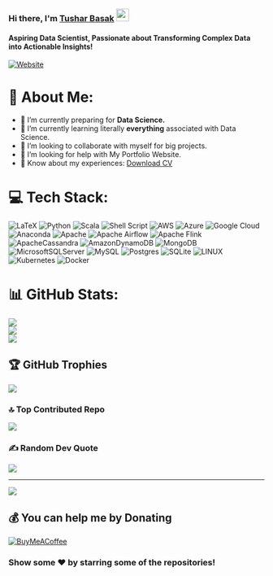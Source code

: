 ### Hi there, I'm [Tushar Basak](https://linktr.ee/Tushar0o7) <img src="https://media.giphy.com/media/hvRJCLFzcasrR4ia7z/giphy.gif" width="25px">

#### Aspiring Data Scientist, Passionate about Transforming Complex Data into Actionable Insights!

[![Website](https://custom-icon-badges.demolab.com/website?label=My%20Portfolio%20Website&style=for-the-badge&url=https%3A%2F%2Fcodestackr.com)](https://tusharbasak97.github.io/website/) <!-- [![CV](https://custom-icon-badges.demolab.com/badge/Download%20CV-8A2BE2)](https://bit.ly/basakresume) -->
<br/>

# 💫 About Me:

- 🔭 I’m currently preparing for **Data Science.**
- 🌱 I’m currently learning literally **everything** associated with Data Science.
- 👯 I’m looking to collaborate with myself for big projects.
- 🤝 I’m looking for help with My Portfolio Website.
- 📄 Know about my experiences: [Download CV](https://bit.ly/basakresume)
  <br/>

# 💻 Tech Stack:

![LaTeX](https://custom-icon-badges.demolab.com/badge/latex-%23008080.svg?style=for-the-badge&logo=latex&logoColor=white) ![Python](https://custom-icon-badges.demolab.com/badge/python-3670A0?style=for-the-badge&logo=python&logoColor=ffdd54) ![Scala](https://custom-icon-badges.demolab.com/badge/scala-%23DC322F.svg?style=for-the-badge&logo=scala&logoColor=white) ![Shell Script](https://custom-icon-badges.demolab.com/badge/shell_script-%23121011.svg?style=for-the-badge&logo=gnu-bash&logoColor=white) ![AWS](https://custom-icon-badges.demolab.com/badge/AWS-%23FF9900.svg?style=for-the-badge&logo=amazon-aws&logoColor=white) ![Azure](https://custom-icon-badges.demolab.com/badge/azure-%230072C6.svg?style=for-the-badge&logo=azure-devops&logoColor=white) ![Google Cloud](https://custom-icon-badges.demolab.com/badge/Google%20Cloud-%234285F4.svg?style=for-the-badge&logo=google-cloud&logoColor=white) ![Anaconda](https://custom-icon-badges.demolab.com/badge/Anaconda-%2344A833.svg?style=for-the-badge&logo=anaconda&logoColor=white) ![Apache](https://custom-icon-badges.demolab.com/badge/apache-%23D42029.svg?style=for-the-badge&logo=apache&logoColor=white) ![Apache Airflow](https://custom-icon-badges.demolab.com/badge/Apache%20Airflow-017CEE?style=for-the-badge&logo=Apache%20Airflow&logoColor=white) ![Apache Flink](https://custom-icon-badges.demolab.com/badge/Apache%20Flink-E6526F?style=for-the-badge&logo=Apache%20Flink&logoColor=white) ![ApacheCassandra](https://custom-icon-badges.demolab.com/badge/cassandra-%231287B1.svg?style=for-the-badge&logo=apache-cassandra&logoColor=white) ![AmazonDynamoDB](https://custom-icon-badges.demolab.com/badge/Amazon%20DynamoDB-4053D6?style=for-the-badge&logo=Amazon%20DynamoDB&logoColor=white) ![MongoDB](https://custom-icon-badges.demolab.com/badge/MongoDB-%234ea94b.svg?style=for-the-badge&logo=mongodb&logoColor=white) ![MicrosoftSQLServer](https://custom-icon-badges.demolab.com/badge/Microsoft%20SQL%20Sever-CC2927?style=for-the-badge&logo=microsoft%20sql%20server&logoColor=white) ![MySQL](https://custom-icon-badges.demolab.com/badge/mysql-%2300f.svg?style=for-the-badge&logo=mysql&logoColor=white) ![Postgres](https://custom-icon-badges.demolab.com/badge/postgres-%23316192.svg?style=for-the-badge&logo=postgresql&logoColor=white) ![SQLite](https://custom-icon-badges.demolab.com/badge/sqlite-%2307405e.svg?style=for-the-badge&logo=sqlite&logoColor=white) ![LINUX](https://custom-icon-badges.demolab.com/badge/Linux-FCC624?style=for-the-badge&logo=linux&logoColor=black) ![Kubernetes](https://custom-icon-badges.demolab.com/badge/kubernetes-%23326ce5.svg?style=for-the-badge&logo=kubernetes&logoColor=white) ![Docker](https://custom-icon-badges.demolab.com/badge/docker-%230db7ed.svg?style=for-the-badge&logo=docker&logoColor=white)
<br/>

# 📊 GitHub Stats:

![](https://github-readme-stats.vercel.app/api?username=tusharbasak97&theme=dark&hide_border=false&include_all_commits=true&count_private=true)<br/>
![](https://github-readme-streak-stats.herokuapp.com/?user=tusharbasak97&theme=dark&hide_border=false)<br/>
![](https://github-readme-stats.vercel.app/api/top-langs/?username=tusharbasak97&theme=dark&hide_border=false&include_all_commits=true&count_private=true&layout=compact)

## 🏆 GitHub Trophies

![](https://github-profile-trophy.vercel.app/?username=tusharbasak97&theme=radical&no-frame=false&no-bg=true&margin-w=4)

### 🔝 Top Contributed Repo

![](https://github-contributor-stats.vercel.app/api?username=tusharbasak97&limit=5&theme=dark&combine_all_yearly_contributions=true)

### ✍️ Random Dev Quote

![](https://quotes-github-readme.vercel.app/api?type=horizontal&theme=radical)

---

[![](https://visitcount.itsvg.in/api?id=tusharbasak97&icon=5&color=5)](https://visitcount.itsvg.in)

## 💰 You can help me by Donating

[![BuyMeACoffee](https://custom-icon-badges.demolab.com/badge/Buy%20Me%20a%20Coffee-ffdd00?style=for-the-badge&logo=buy-me-a-coffee&logoColor=black)](https://buymeacoffee.com/tushar0o7)

### Show some ❤️ by starring some of the repositories!
